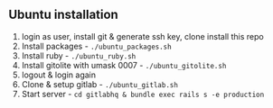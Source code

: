 ## Ubuntu installation

1. login as user, install git & generate ssh key, clone install this repo
2. Install packages - `./ubuntu_packages.sh`
3. Install ruby - `./ubuntu_ruby.sh`
4. Install gitolite with umask 0007 - `./ubuntu_gitolite.sh`
5. logout & login again
6. Clone & setup gitlab - `./ubuntu_gitlab.sh`
7. Start server - `cd gitlabhq & bundle exec rails s -e production`
